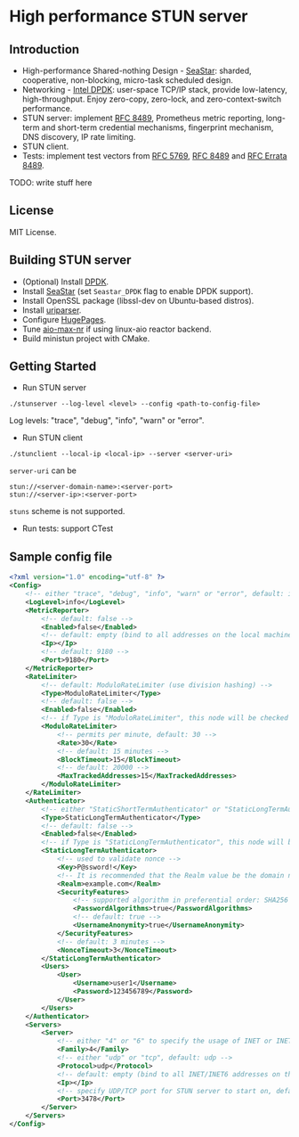 # High performance STUN server

## Introduction

- High-performance Shared-nothing Design - [SeaStar](http://seastar.io/): sharded, cooperative, non-blocking, micro-task scheduled design.
- Networking - [Intel DPDK](https://www.dpdk.org/): user-space TCP/IP stack, provide low-latency, high-throughput. Enjoy zero-copy, zero-lock, and zero-context-switch performance.
- STUN server: implement [RFC 8489](https://datatracker.ietf.org/doc/html/rfc8489), Prometheus metric reporting, long-term and short-term credential mechanisms, fingerprint mechanism, DNS discovery, IP rate limiting.
- STUN client.
- Tests: implement test vectors from [RFC 5769](https://datatracker.ietf.org/doc/html/rfc5769), [RFC 8489](https://datatracker.ietf.org/doc/html/rfc8489#appendix-B) and [RFC Errata 8489](https://www.rfc-editor.org/errata/rfc8489).

TODO: write stuff here

## License

MIT License.

## Building STUN server

- (Optional) Install [DPDK](https://doc.dpdk.org/guides/linux_gsg/build_dpdk.html).
- Install [SeaStar](https://github.com/scylladb/seastar#building-seastar) (set `Seastar_DPDK` flag to enable DPDK support).
- Install OpenSSL package (libssl-dev on Ubuntu-based distros).
- Install [uriparser](https://uriparser.github.io/).
- Configure [HugePages](http://doc.dpdk.org/spp/setup/getting_started.html).
- Tune [aio-max-nr](https://www.kernel.org/doc/Documentation/sysctl/fs.txt) if using linux-aio reactor backend.
- Build ministun project with CMake.

## Getting Started

- Run STUN server

```
./stunserver --log-level <level> --config <path-to-config-file>
```

Log levels: "trace", "debug", "info", "warn" or "error".

- Run STUN client

```
./stunclient --local-ip <local-ip> --server <server-uri>
```

`server-uri` can be

    stun://<server-domain-name>:<server-port>
    stun://<server-ip>:<server-port>

`stuns` scheme is not supported.

- Run tests: support CTest

## Sample config file

```xml
<?xml version="1.0" encoding="utf-8" ?>
<Config>
    <!-- either "trace", "debug", "info", "warn" or "error", default: info -->
    <LogLevel>info</LogLevel>
    <MetricReporter>
        <!-- default: false -->
        <Enabled>false</Enabled>
        <!-- default: empty (bind to all addresses on the local machine) -->
        <Ip></Ip>
        <!-- default: 9180 -->
        <Port>9180</Port>
    </MetricReporter>
    <RateLimiter>
        <!-- default: ModuloRateLimiter (use division hashing) -->
        <Type>ModuloRateLimiter</Type>
        <!-- default: false -->
        <Enabled>false</Enabled>
        <!-- if Type is "ModuloRateLimiter", this node will be checked -->
        <ModuloRateLimiter>
            <!-- permits per minute, default: 30 -->
            <Rate>30</Rate>
            <!-- default: 15 minutes -->
            <BlockTimeout>15</BlockTimeout>
            <!-- default: 20000 -->
            <MaxTrackedAddresses>15</MaxTrackedAddresses>
        </ModuloRateLimiter>
    </RateLimiter>
    <Authenticator>
        <!-- either "StaticShortTermAuthenticator" or "StaticLongTermAuthenticator", default: StaticShortTermAuthenticator -->
        <Type>StaticLongTermAuthenticator</Type>
        <!-- default: false -->
        <Enabled>false</Enabled>
        <!-- if Type is "StaticLongTermAuthenticator", this node will be checked -->
        <StaticLongTermAuthenticator>
            <!-- used to validate nonce -->
            <Key>P@ssword!</Key>
            <!-- It is recommended that the Realm value be the domain name of the provider of the STUN server -->
            <Realm>example.com</Realm>
            <SecurityFeatures>
                <!-- supported algorithm in preferential order: SHA256 -> MD5, default: true -->
                <PasswordAlgorithms>true</PasswordAlgorithms>
                <!-- default: true -->
                <UsernameAnonymity>true</UsernameAnonymity>
            </SecurityFeatures>
            <!-- default: 3 minutes -->
            <NonceTimeout>3</NonceTimeout>
        </StaticLongTermAuthenticator>
        <Users>
            <User>
                <Username>user1</Username>
                <Password>123456789</Password>
            </User>
        </Users>
    </Authenticator>
    <Servers>
        <Server>
            <!-- either "4" or "6" to specify the usage of INET or INET6, default: 4 -->
            <Family>4</Family>
            <!-- either "udp" or "tcp", default: udp -->
            <Protocol>udp</Protocol>
            <!-- default: empty (bind to all INET/INET6 addresses on the local machine) -->
            <Ip></Ip>
            <!-- specify UDP/TCP port for STUN server to start on, default: 3478 -->
            <Port>3478</Port>
        </Server>
    </Servers>
</Config>
```
